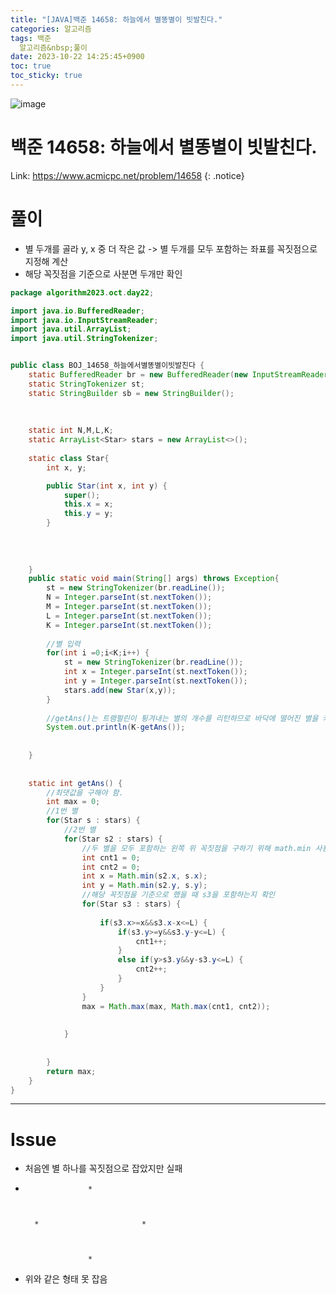 ```yaml
---
title: "[JAVA]백준 14658: 하늘에서 별똥별이 빗발친다."
categories: 알고리즘
tags: 백준
  알고리즘&nbsp;풀이
date: 2023-10-22 14:25:45+0900
toc: true
toc_sticky: true
---
```


![image](https://github.com/cuzzzu1318/cuzzzu1318.github.io/assets/77597885/0a0408d5-51e9-43a9-a1c3-e8a74555018f)


# 백준 14658: 하늘에서 별똥별이 빗발친다.

Link: <https://www.acmicpc.net/problem/14658>
{: .notice}

# 풀이

 * 별 두개를 골라 y, x 중 더 작은 값 -> 별 두개를 모두 포함하는 좌표를 꼭짓점으로 지정해 계산
 * 해당 꼭짓점을 기준으로 사분면 두개만 확인

```java
package algorithm2023.oct.day22;

import java.io.BufferedReader;
import java.io.InputStreamReader;
import java.util.ArrayList;
import java.util.StringTokenizer;


public class BOJ_14658_하늘에서별똥별이빗발친다 {
	static BufferedReader br = new BufferedReader(new InputStreamReader(System.in));
	static StringTokenizer st;
	static StringBuilder sb = new StringBuilder();
	
	
	
	static int N,M,L,K;
	static ArrayList<Star> stars = new ArrayList<>();
	
	static class Star{
		int x, y;

		public Star(int x, int y) {
			super();
			this.x = x;
			this.y = y;
		}
		
		
		
		
	}
	public static void main(String[] args) throws Exception{
		st = new StringTokenizer(br.readLine());
		N = Integer.parseInt(st.nextToken());
		M = Integer.parseInt(st.nextToken());
		L = Integer.parseInt(st.nextToken());
		K = Integer.parseInt(st.nextToken());
		
		//별 입력
		for(int i =0;i<K;i++) {
			st = new StringTokenizer(br.readLine());
			int x = Integer.parseInt(st.nextToken());
			int y = Integer.parseInt(st.nextToken());
			stars.add(new Star(x,y));
		}
		
		//getAns()는 트램펄린이 튕겨내는 별의 개수를 리턴하므로 바닥에 떨어진 별을 카운트하기 위해 K_getAns()출력
		System.out.println(K-getAns());
		
		
	}
	
	
	static int getAns() {
		//최댓값을 구해야 함.
		int max = 0;
		//1번 별
		for(Star s : stars) {
			//2번 별
			for(Star s2 : stars) {
				//두 별을 모두 포함하는 왼쪽 위 꼭짓점을 구하기 위해 math.min 사용
				int cnt1 = 0;
				int cnt2 = 0;
				int x = Math.min(s2.x, s.x);
				int y = Math.min(s2.y, s.y);
				//해당 꼭짓점을 기준으로 했을 때 s3을 포함하는지 확인
				for(Star s3 : stars) {
					
					if(s3.x>=x&&s3.x-x<=L) {
						if(s3.y>=y&&s3.y-y<=L) {
							cnt1++;
						}
						else if(y>s3.y&&y-s3.y<=L) {
							cnt2++;
						}
					}
				}
				max = Math.max(max, Math.max(cnt1, cnt2));
				
				
			}
				
			
		}
		return max;
	}
}

```

---

# Issue

* 처음엔 별 하나를 꼭짓점으로 잡았지만 실패
* ```
				*



	*						*



				*
	```
* 위와 같은 형태 못 잡음